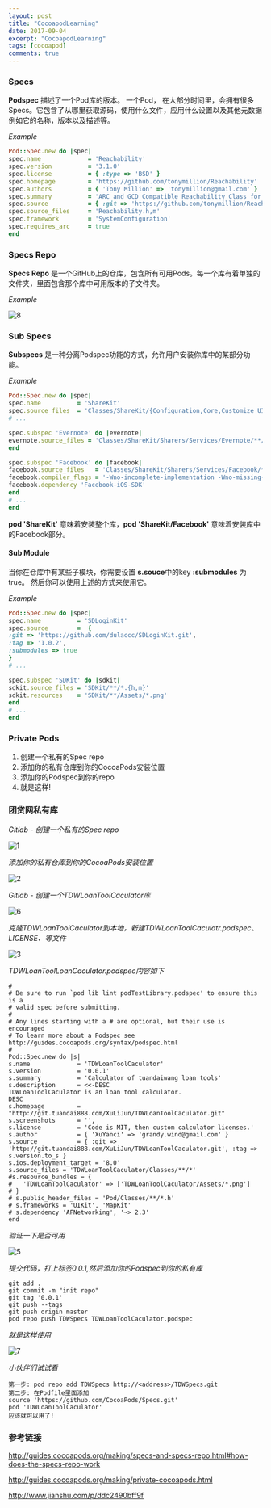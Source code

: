 ```yaml
---
layout: post
title: "CocoapodLearning"
date: 2017-09-04
excerpt: "CocoapodLearning"
tags: [cocoapod]
comments: true
---
```


### Specs ### 

**Podspec** 描述了一个Pod库的版本。 一个Pod， 在大部分时间里，会拥有很多Specs。它包含了从哪里获取源码，使用什么文件，应用什么设置以及其他元数据例如它的名称，版本以及描述等。

*Example*

```ruby
Pod::Spec.new do |spec|
spec.name             = 'Reachability'
spec.version          = '3.1.0'
spec.license          = { :type => 'BSD' }
spec.homepage         = 'https://github.com/tonymillion/Reachability'
spec.authors          = { 'Tony Million' => 'tonymillion@gmail.com' }
spec.summary          = 'ARC and GCD Compatible Reachability Class for iOS and macOS.'
spec.source           = { :git => 'https://github.com/tonymillion/Reachability.git', :tag => 'v3.1.0' }
spec.source_files     = 'Reachability.h,m'
spec.framework        = 'SystemConfiguration'
spec.requires_arc     = true
end
```

### Specs Repo ###

**Specs Repo** 是一个GitHub上的仓库，包含所有可用Pods。每一个库有着单独的文件夹，里面包含那个库中可用版本的子文件夹。

*Example*

![8](/assets/img/2017-09-04-CocoapodLearning/8.png)

### Sub Specs ###

**Subspecs** 是一种分离Podspec功能的方式，允许用户安装你库中的某部分功能。

*Example*

```ruby
Pod::Spec.new do |spec|
spec.name          = 'ShareKit'
spec.source_files  = 'Classes/ShareKit/{Configuration,Core,Customize UI,UI}/**/*.{h,m,c}'
# ...

spec.subspec 'Evernote' do |evernote|
evernote.source_files = 'Classes/ShareKit/Sharers/Services/Evernote/**/*.{h,m}'
end

spec.subspec 'Facebook' do |facebook|
facebook.source_files   = 'Classes/ShareKit/Sharers/Services/Facebook/**/*.{h,m}'
facebook.compiler_flags = '-Wno-incomplete-implementation -Wno-missing-prototypes'
facebook.dependency 'Facebook-iOS-SDK'
end
# ...
end
```

**pod 'ShareKit'** 意味着安装整个库，**pod 'ShareKit/Facebook'** 意味着安装库中的Facebook部分。

####  Sub Module ####

当你在仓库中有某些子模块，你需要设置 **s.souce**中的key **:submodules** 为true。 然后你可以使用上述的方式来使用它。

*Example*

```ruby
Pod::Spec.new do |spec|
spec.name          = 'SDLoginKit'
spec.source        =  { 
:git => 'https://github.com/dulaccc/SDLoginKit.git',
:tag => '1.0.2', 
:submodules => true 
}
# ...

spec.subspec 'SDKit' do |sdkit|
sdkit.source_files = 'SDKit/**/*.{h,m}'
sdkit.resources    = 'SDKit/**/Assets/*.png'
end
# ...
end
```

### Private Pods ###

1. 创建一个私有的Spec repo
2. 添加你的私有仓库到你的CocoaPods安装位置
3. 添加你的Podspec到你的repo
4. 就是这样!

### 团贷网私有库 ###

*Gitlab - 创建一个私有的Spec repo*

![1](/assets/img/2017-09-04-CocoapodLearning/1.png)

*添加你的私有仓库到你的CocoaPods安装位置*

![2](/assets/img/2017-09-04-CocoapodLearning/2.png)

*Gitlab - 创建一个TDWLoanToolCaculator库*

![6](/assets/img/2017-09-04-CocoapodLearning/6.png)

*克隆TDWLoanToolCaculator到本地，新建TDWLoanToolCaculatr.podspec、LICENSE、等文件*

![3](/assets/img/2017-09-04-CocoapodLearning/3.png)

*TDWLoanToolLoanCaculator.podspec内容如下*

```shell
#
# Be sure to run `pod lib lint podTestLibrary.podspec' to ensure this is a
# valid spec before submitting.
#
# Any lines starting with a # are optional, but their use is encouraged
# To learn more about a Podspec see http://guides.cocoapods.org/syntax/podspec.html
#
Pod::Spec.new do |s|
s.name             = 'TDWLoanToolCaculator'
s.version          = '0.0.1'
s.summary          = 'Calculator of tuandaiwang loan tools'
s.description      = <<-DESC
TDWLoanToolCaculator is an loan tool calculator.
DESC
s.homepage         = "http://git.tuandai888.com/XuLiJun/TDWLoanToolCaculator.git"
s.screenshots      = '',
s.license          = 'Code is MIT, then custom calculator licenses.'
s.author           = { 'XuYanci' => 'grandy.wind@gmail.com' }
s.source           = { :git => 'http://git.tuandai888.com/XuLiJun/TDWLoanToolCaculator.git', :tag => s.version.to_s }
s.ios.deployment_target = '8.0'
s.source_files = 'TDWLoanToolCaculator/Classes/**/*'
#s.resource_bundles = {
#   'TDWLoanToolCaculator' => ['TDWLoanToolCaculator/Assets/*.png']
# }
# s.public_header_files = 'Pod/Classes/**/*.h'
# s.frameworks = 'UIKit', 'MapKit'
# s.dependency 'AFNetworking', '~> 2.3'
end
```

*验证一下是否可用*

![5](/assets/img/2017-09-04-CocoapodLearning/5.png)

*提交代码，打上标签0.0.1,然后添加你的Podspec到你的私有库*

```shell
git add .
git commit -m "init repo"
git tag '0.0.1'    
git push --tags
git push origin master
pod repo push TDWSpecs TDWLoanToolCaculator.podspec
```

*就是这样使用*

![7](/assets/img/2017-09-04-CocoapodLearning/7.png)

*小伙伴们试试看*

```Shell
第一步: pod repo add TDWSpecs http://<address>/TDWSpecs.git
第二步: 在Podfile里面添加
source 'https://github.com/CocoaPods/Specs.git'
pod 'TDWLoanToolCaculator'
应该就可以用了!
```

### 参考链接   ###

http://guides.cocoapods.org/making/specs-and-specs-repo.html#how-does-the-specs-repo-work

http://guides.cocoapods.org/making/private-cocoapods.html

http://www.jianshu.com/p/ddc2490bff9f

